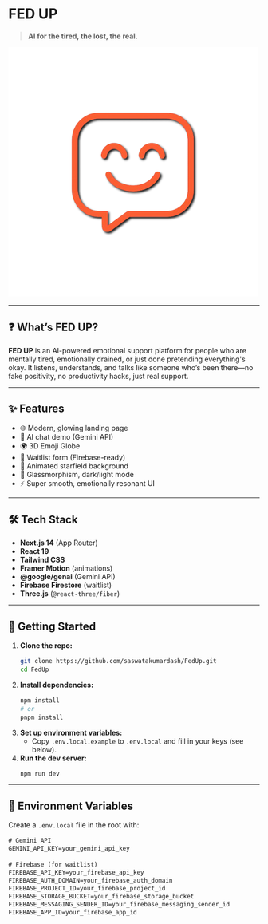 # FED UP

> **AI for the tired, the lost, the real.**

![FED UP Logo](public/fedup-logo.png)

---

## ❓ What’s FED UP?

**FED UP** is an AI-powered emotional support platform for people who are mentally tired, emotionally drained, or just done pretending everything's okay. It listens, understands, and talks like someone who’s been there—no fake positivity, no productivity hacks, just real support.

---

## ✨ Features
- 🌐 Modern, glowing landing page
- 💬 AI chat demo (Gemini API)
- 🌍 3D Emoji Globe
- 📝 Waitlist form (Firebase-ready)
- 🌌 Animated starfield background
- 🦋 Glassmorphism, dark/light mode
- ⚡ Super smooth, emotionally resonant UI

---

## 🛠️ Tech Stack
- **Next.js 14** (App Router)
- **React 19**
- **Tailwind CSS**
- **Framer Motion** (animations)
- **@google/genai** (Gemini API)
- **Firebase Firestore** (waitlist)
- **Three.js** (`@react-three/fiber`)

---

## 🚀 Getting Started

1. **Clone the repo:**
   ```bash
   git clone https://github.com/saswatakumardash/FedUp.git
   cd FedUp
   ```
2. **Install dependencies:**
   ```bash
   npm install
   # or
   pnpm install
   ```
3. **Set up environment variables:**
   - Copy `.env.local.example` to `.env.local` and fill in your keys (see below).
4. **Run the dev server:**
   ```bash
   npm run dev
   ```

---

## 🔑 Environment Variables
Create a `.env.local` file in the root with:

```
# Gemini API
GEMINI_API_KEY=your_gemini_api_key

# Firebase (for waitlist)
FIREBASE_API_KEY=your_firebase_api_key
FIREBASE_AUTH_DOMAIN=your_firebase_auth_domain
FIREBASE_PROJECT_ID=your_firebase_project_id
FIREBASE_STORAGE_BUCKET=your_firebase_storage_bucket
FIREBASE_MESSAGING_SENDER_ID=your_firebase_messaging_sender_id
FIREBASE_APP_ID=your_firebase_app_id
```